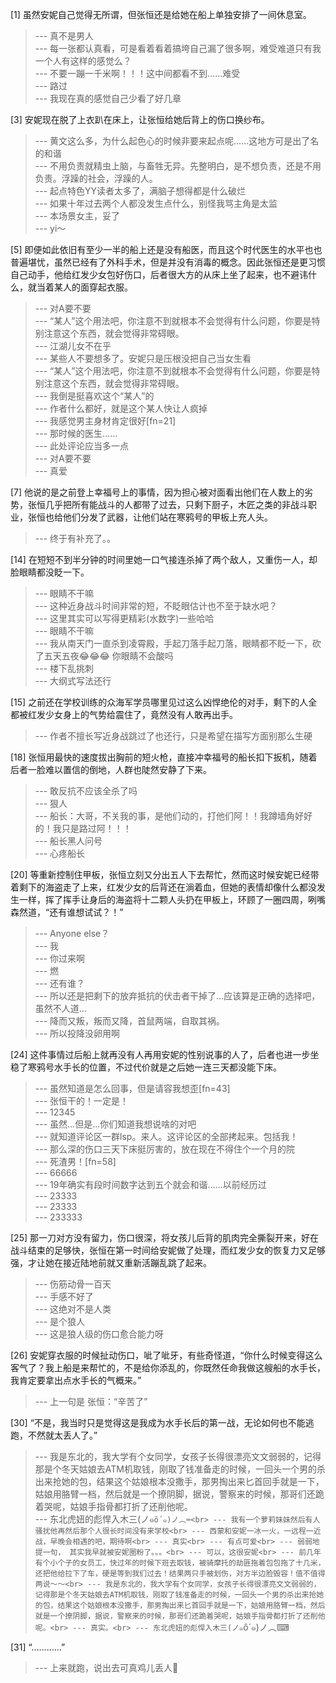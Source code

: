 
[1] 虽然安妮自己觉得无所谓，但张恒还是给她在船上单独安排了一间休息室。
>--- 真不是男人<br>
>--- 每一张都认真看，可是看着看着搞垮自己漏了很多啊，难受难道只有我一个人有这样的感觉么？<br>
>--- 不要一蹦一千米啊！！！这中间都看不到……难受<br>
>--- 路过<br>
>--- 我现在真的感觉自己少看了好几章<br>

[3] 安妮现在脱了上衣趴在床上，让张恒给她后背上的伤口换纱布。
>--- 黄文这么多，为什么起色心的时候非要来起点呢……这地方可是出了名的和谐<br>
>--- 不用负责就精虫上脑，与畜牲无异。先整明白，是不想负责，还是不用负责。浮躁的社会，浮躁的人。<br>
>--- 起点特色YY读者太多了，满脑子想得都是什么破烂<br>
>--- 如果十年过去两个人都没发生点什么，别怪我骂主角是太监<br>
>--- 本场景女主，妥了<br>
>--- yi～<br>

[5] 即便如此依旧有至少一半的船上还是没有船医，而且这个时代医生的水平也也普遍堪忧，虽然已经有了外科手术，但是并没有消毒的概念。因此张恒还是更习惯自己动手，他给红发少女包好伤口，后者很大方的从床上坐了起来，也不避讳什么，就当着某人的面穿起衣服。
>--- 对A要不要<br>
>--- “某人”这个用法吧，你注意不到就根本不会觉得有什么问题，你要是特别注意这个东西，就会觉得非常碍眼。<br>
>--- 江湖儿女不在乎<br>
>--- 某些人不要想多了。安妮只是压根没把自己当女生看<br>
>--- “某人”这个用法吧，你注意不到就根本不会觉得有什么问题，你要是特别注意这个东西，就会觉得非常碍眼。<br>
>--- 我倒是挺喜欢这个“某人”的<br>
>--- 作者什么都好，就是这个某人快让人疯掉<br>
>--- 我感觉男主身材肯定很好[fn=21]<br>
>--- 那时候的医生……<br>
>--- 此处评论应当多一点<br>
>--- 对A要不要<br>
>--- 真爱<br>

[7] 他说的是之前登上幸福号上的事情，因为担心被对面看出他们在人数上的劣势，张恒几乎把所有能战斗的人都带了过去，只剩下厨子，木匠之类的非战斗职业，张恒也给他们分发了武器，让他们站在寒鸦号的甲板上充人头。
>--- 终于有补充了。。<br>

[14] 在短短不到半分钟的时间里她一口气接连杀掉了两个敌人，又重伤一人，却脸眼睛都没眨一下。
>--- 眼睛不干嘛<br>
>--- 这种近身战斗时间非常的短，不眨眼估计也不至于缺水吧？<br>
>--- 这里其实可以写得更精彩(水数字)一些哈哈<br>
>--- 眼睛不干嘛<br>
>--- 我从南天门一直杀到凌霄殿，手起刀落手起刀落，眼睛都不眨一下，砍了五天五夜😂😂😂
你眼睛不会酸吗<br>
>--- 楼下乱挑刺<br>
>--- 大纲式写法还行<br>

[15] 之前还在学校训练的众海军学员哪里见过这么凶悍绝伦的对手，剩下的人全都被红发少女身上的气势给震住了，竟然没有人敢再出手。
>--- 作者不擅长写近身战跳过了也还行，只是希望在描写方面别那么生硬<br>

[18] 张恒用最快的速度拔出胸前的短火枪，直接冲幸福号的船长扣下扳机，随着后者一脸难以置信的倒地，人群也陡然安静了下来。
>--- 敢反抗不应该全杀了吗<br>
>--- 狠人<br>
>--- 船长：大哥，不关我的事，是他们动的，打他们阿！！我蹲墙角好好的！我只是路过阿！！！<br>
>--- 船长黑人问号<br>
>--- 心疼船长<br>

[20] 等重新控制住甲板，张恒立刻又分出五人下去帮忙，然而这时候安妮已经带着剩下的海盗走了上来，红发少女的后背还在淌着血，但她的表情却像什么都没发生一样，挥了挥手让身后的海盗将十二颗人头扔在甲板上，环顾了一圈四周，咧嘴森然道，“还有谁想试试？！”
>--- Anyone else？<br>
>--- 我<br>
>--- 你过来啊<br>
>--- 燃<br>
>--- 还有谁？<br>
>--- 所以还是把剩下的放弃抵抗的伏击者干掉了…应该算是正确的选择吧，虽然不人道…<br>
>--- 降而又叛，叛而又降，首鼠两端，自取其祸。<br>
>--- 所以投降没卵用啊<br>

[24] 这件事情过后船上就再没有人再用安妮的性别说事的人了，后者也进一步坐稳了寒鸦号水手长的位置，不过代价就是之后她一连三天都没能下床。
>--- 虽然知道是怎么回事，但是请容我想歪[fn=43]<br>
>--- 张恒干的！一定是！<br>
>--- 12345<br>
>--- 虽然...但是...你们知道我想说啥的对吧<br>
>--- 就知道评论区一群lsp。来人。这评论区的全部拷起来。包括我！<br>
>--- 那么深的伤口三天下床挺厉害的，放在现在不得住个一个月的院<br>
>--- 死渣男！[fn=58]<br>
>--- 66666<br>
>--- 19年确实有段时间数字达到五个就会和谐……以前经历过<br>
>--- 23333<br>
>--- 23333<br>
>--- 233333<br>

[25] 那一刀对方没有留力，伤口很深，将女孩儿后背的肌肉完全撕裂开来，好在战斗结束的足够快，张恒在第一时间给安妮做了处理，而红发少女的恢复力又足够强，才让她在接近陆地前就又重新活蹦乱跳了起来。
>--- 伤筋动骨一百天<br>
>--- 手感不好了<br>
>--- 这绝对不是人类<br>
>--- 是个狼人<br>
>--- 这是狼人级的伤口愈合能力呀<br>

[26] 安妮穿衣服的时候扯动伤口，呲了呲牙，有些奇怪道，“你什么时候变得这么客气了？我上船是来帮忙的，不是给你添乱的，你既然任命我做这艘船的水手长，我肯定要拿出点水手长的气概来。”
>--- 上一句是
张恒：“辛苦了”<br>

[30] “不是，我当时只是觉得这是我成为水手长后的第一战，无论如何也不能逃跑，不然就太丢人了。”
>--- 我是东北的，我大学有个女同学，女孩子长得很漂亮文文弱弱的，记得那是个冬天姑娘去ATM机取钱，刚取了钱准备走的时候，一回头一个男的杀出来抢她的包，结果这个姑娘根本没撒手，那男掏出来匕首回手就是一下，姑娘用胳臂一档，然后就是一个撩阴脚，据说，警察来的时候，那哥们还跪着哭呢，姑娘手指骨都打折了还削他呢。<br>
>--- 东北虎妞的彪悍入木三(ノ๑`ȏ´๑)ノ︵⌨<br>
>--- 我有一个萝莉妹妹然后有人骚扰他再然后那个人很长时间没有来学校<br>
>--- 西蒙和安妮一冰一火，一远程一近战，早晚会相遇的吧，期待啊<br>
>--- 真实<br>
>--- 有点可爱<br>
>--- 弱弱地提一句，
其实我早就被安妮圈粉了。。。<br>
>--- 可以，这很安妮<br>
>--- 前几年有个小个子的女员工，快过年的时候下班去取钱，被骑摩托的劫匪拖着包包拖了十几米，还把他给拉下了车，硬是等到我们过去！结果两只手被划伤，对方半边脸毁容！值不值得两说～～<br>
>--- 我是东北的，我大学有个女同学，女孩子长得很漂亮文文弱弱的，记得那是个冬天姑娘去ATM机取钱，刚取了钱准备走的时候，一回头一个男的杀出来抢她的包，结果这个姑娘根本没撒手，那男掏出来匕首回手就是一下，姑娘用胳臂一档，然后就是一个撩阴脚，据说，警察来的时候，那哥们还跪着哭呢，姑娘手指骨都打折了还削他呢。<br>
>--- 真实。<br>
>--- 东北虎妞的彪悍入木三(ノ๑`ȏ´๑)ノ︵⌨<br>

[31] “…………”
>--- 上来就跑，说出去可真鸡儿丢人🐔<br>
